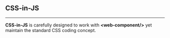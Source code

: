 ## CSS-in-JS
---

**CSS-in-JS** is carefully designed to work with **\<web-component/>** yet
maintain the standard CSS coding concept.